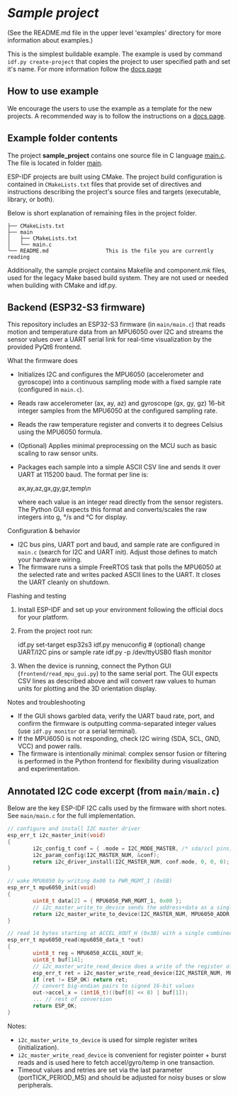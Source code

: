 # _Sample project_

(See the README.md file in the upper level 'examples' directory for more information about examples.)

This is the simplest buildable example. The example is used by command `idf.py create-project`
that copies the project to user specified path and set it's name. For more information follow the [docs page](https://docs.espressif.com/projects/esp-idf/en/latest/api-guides/build-system.html#start-a-new-project)



## How to use example
We encourage the users to use the example as a template for the new projects.
A recommended way is to follow the instructions on a [docs page](https://docs.espressif.com/projects/esp-idf/en/latest/api-guides/build-system.html#start-a-new-project).

## Example folder contents

The project **sample_project** contains one source file in C language [main.c](main/main.c). The file is located in folder [main](main).

ESP-IDF projects are built using CMake. The project build configuration is contained in `CMakeLists.txt`
files that provide set of directives and instructions describing the project's source files and targets
(executable, library, or both). 

Below is short explanation of remaining files in the project folder.

```
├── CMakeLists.txt
├── main
│   ├── CMakeLists.txt
│   └── main.c
└── README.md                  This is the file you are currently reading
```
Additionally, the sample project contains Makefile and component.mk files, used for the legacy Make based build system. 
They are not used or needed when building with CMake and idf.py.

## Backend (ESP32-S3 firmware)

This repository includes an ESP32-S3 firmware (in `main/main.c`) that reads motion and temperature
data from an MPU6050 over I2C and streams the sensor values over a UART serial link for real-time
visualization by the provided PyQt6 frontend.

What the firmware does
- Initializes I2C and configures the MPU6050 (accelerometer and gyroscope) into a continuous
	sampling mode with a fixed sample rate (configured in `main.c`).
- Reads raw accelerometer (ax, ay, az) and gyroscope (gx, gy, gz) 16-bit integer samples from the
	MPU6050 at the configured sampling rate.
- Reads the raw temperature register and converts it to degrees Celsius using the MPU6050 formula.
- (Optional) Applies minimal preprocessing on the MCU such as basic scaling to raw sensor units.
- Packages each sample into a simple ASCII CSV line and sends it over UART at 115200 baud. The
	format per line is:

	ax,ay,az,gx,gy,gz,temp\n

	where each value is an integer read directly from the sensor registers. The Python GUI expects
	this format and converts/scales the raw integers into g, °/s and °C for display.

Configuration & behavior
- I2C bus pins, UART port and baud, and sample rate are configured in `main.c` (search for
	I2C and UART init). Adjust those defines to match your hardware wiring.
- The firmware runs a simple FreeRTOS task that polls the MPU6050 at the selected rate and writes
	packed ASCII lines to the UART. It closes the UART cleanly on shutdown.

Flashing and testing
1. Install ESP-IDF and set up your environment following the official docs for your platform.
2. From the project root run:

	 idf.py set-target esp32s3
	 idf.py menuconfig   # (optional) change UART/I2C pins or sample rate
	 idf.py -p /dev/ttyUSB0 flash monitor

3. When the device is running, connect the Python GUI (`frontend/read_mpu_gui.py`) to the same
	 serial port. The GUI expects CSV lines as described above and will convert raw values to human
	 units for plotting and the 3D orientation display.

Notes and troubleshooting
- If the GUI shows garbled data, verify the UART baud rate, port, and confirm the firmware is
	outputting comma-separated integer values (use `idf.py monitor` or a serial terminal).
- If the MPU6050 is not responding, check I2C wiring (SDA, SCL, GND, VCC) and power rails.
- The firmware is intentionally minimal: complex sensor fusion or filtering is performed in the
	Python frontend for flexibility during visualization and experimentation.

Annotated I2C code excerpt (from `main/main.c`)
--------------------------------------------
Below are the key ESP-IDF I2C calls used by the firmware with short notes. See `main/main.c`
for the full implementation.

```c
// configure and install I2C master driver
esp_err_t i2c_master_init(void)
{
		i2c_config_t conf = { .mode = I2C_MODE_MASTER, /* sda/scl pins, pullups, clk speed */ };
		i2c_param_config(I2C_MASTER_NUM, &conf);
		return i2c_driver_install(I2C_MASTER_NUM, conf.mode, 0, 0, 0);
}

// wake MPU6050 by writing 0x00 to PWR_MGMT_1 (0x6B)
esp_err_t mpu6050_init(void)
{
		uint8_t data[2] = { MPU6050_PWR_MGMT_1, 0x00 };
		// i2c_master_write_to_device sends the address+data as a single write
		return i2c_master_write_to_device(I2C_MASTER_NUM, MPU6050_ADDR, data, sizeof(data), 100 / portTICK_PERIOD_MS);
}

// read 14 bytes starting at ACCEL_XOUT_H (0x3B) with a single combined write-then-read
esp_err_t mpu6050_read(mpu6050_data_t *out)
{
		uint8_t reg = MPU6050_ACCEL_XOUT_H;
		uint8_t buf[14];
		// i2c_master_write_read_device does a write of the register offset, then a read of N bytes
		esp_err_t ret = i2c_master_write_read_device(I2C_MASTER_NUM, MPU6050_ADDR, &reg, 1, buf, sizeof(buf), 100 / portTICK_PERIOD_MS);
		if (ret != ESP_OK) return ret;
		// convert big-endian pairs to signed 16-bit values
		out->accel_x = (int16_t)((buf[0] << 8) | buf[1]);
		... // rest of conversion
		return ESP_OK;
}
```

Notes:
- `i2c_master_write_to_device` is used for simple register writes (initialization).
- `i2c_master_write_read_device` is convenient for register pointer + burst reads and is used
	here to fetch accel/gyro/temp in one transaction.
- Timeout values and retries are set via the last parameter (portTICK_PERIOD_MS) and should be
	adjusted for noisy buses or slow peripherals.
